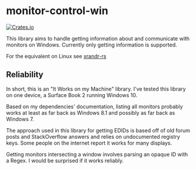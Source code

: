 # monitor-control-win

[![Crates.io](https://img.shields.io/crates/v/monitor-control-win)](https://crates.io/crates/monitor-control-win)

This library aims to handle getting information about and communicate with
monitors on Windows. Currently only getting information is supported.

For the equivalent on Linux see [xrandr-rs][xrandr-crate]

## Reliability

In short, this is an "It Works on my Machine" library. I've tested this library
on one device, a Surface Book 2 running Windows 10.

Based on my dependencies' documentation, listing all monitors probably works at
least as far back as Windows 8.1 and possibly as far back as Windows 7.

The approach used in this library for getting EDIDs is based off of old forum
posts and StackOverflow answers and relies on undocumented registry keys.
Some people on the internet report it works for many displays.

Getting monitors intersecting a window involves parsing an opaque ID with a
Regex. I would be surprised if it works reliably.

[xrandr-crate]: https://crates.io/crates/xrandr
